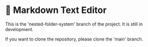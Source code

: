 # :notebook: Markdown Text Editor

This is the 'nested-folder-system' branch of the project. It is still in development.

If you want to clone the repository, please clone the 'main' branch.
